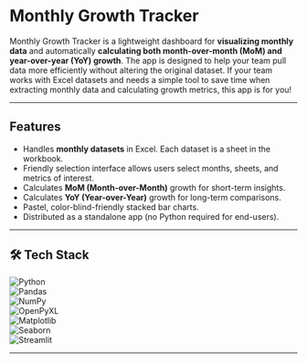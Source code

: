 # Monthly Growth Tracker

Monthly Growth Tracker is a lightweight dashboard for **visualizing monthly data** and automatically **calculating both month-over-month (MoM) and year-over-year (YoY) growth**. The app is designed to help your team pull data more efficiently without altering the original dataset. If your team works with Excel datasets and needs a simple tool to save time when extracting monthly data and calculating growth metrics, this app is for you!

---

## Features

- Handles **monthly datasets** in Excel. Each dataset is a sheet in the workbook.
- Friendly selection interface allows users select months, sheets, and metrics of interest.
- Calculates **MoM (Month-over-Month)** growth for short-term insights.
- Calculates **YoY (Year-over-Year)** growth for long-term comparisons.
- Pastel, color-blind-friendly stacked bar charts.
- Distributed as a standalone app (no Python required for end-users).

---

## 🛠 Tech Stack

![Python](https://img.shields.io/badge/Python-3776AB?logo=python&logoColor=white)  
![Pandas](https://img.shields.io/badge/Pandas-150458?logo=pandas&logoColor=white)  
![NumPy](https://img.shields.io/badge/NumPy-013243?logo=numpy&logoColor=white)  
![OpenPyXL](https://img.shields.io/badge/OpenPyXL-025E8C?logo=microsoft-excel&logoColor=white)  
![Matplotlib](https://img.shields.io/badge/Matplotlib-ffffff?logo=plotly&logoColor=3f4f75)  
![Seaborn](https://img.shields.io/badge/Seaborn-4C8CBF?logoColor=white)  
![Streamlit](https://img.shields.io/badge/Streamlit-FF4B4B?logo=streamlit&logoColor=white)
  

---



